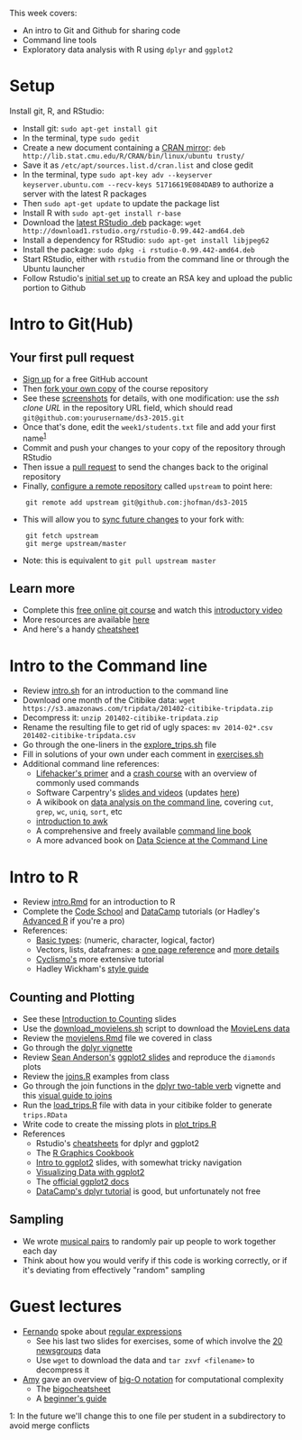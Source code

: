 This week covers:

  * An intro to Git and Github for sharing code
  * Command line tools
  * Exploratory data analysis with R using ``dplyr`` and ``ggplot2``

# Setup

Install git, R, and RStudio:

  * Install git: ``sudo apt-get install git``
  * In the terminal, type ``sudo gedit``
  * Create a new document containing a [CRAN mirror](http://cran.r-project.org/mirrors.html): ``deb http://lib.stat.cmu.edu/R/CRAN/bin/linux/ubuntu trusty/``
  * Save it as ``/etc/apt/sources.list.d/cran.list`` and close gedit
  * In the terminal, type ``sudo apt-key adv --keyserver keyserver.ubuntu.com --recv-keys 51716619E084DAB9`` to authorize a server with the latest R packages
  * Then ``sudo apt-get update`` to update the package list
  * Install R with  ``sudo apt-get install r-base``
  * Download the [latest RStudio .deb](http://www.rstudio.com/products/rstudio/download/) package: ``wget http://download1.rstudio.org/rstudio-0.99.442-amd64.deb``
  * Install a dependency for RStudio: ``sudo apt-get install libjpeg62``
  * Install the package: ``sudo dpkg -i rstudio-0.99.442-amd64.deb``
  * Start RStudio, either with ``rstudio`` from the command line or through the Ubuntu launcher
  * Follow Rstudio's [initial set up](http://r-pkgs.had.co.nz/git.html#git-init) to create an RSA key and upload the public portion to Github

# Intro to Git(Hub)

## Your first pull request
  * [Sign up](https://github.com/join) for a free GitHub account
  * Then [fork your own copy](https://guides.github.com/activities/forking/) of the course repository
  * See these [screenshots](http://www.princeton.edu/~mjs3/soc504_s2015/submitting_homework.shtml) for details, with one modification: use the *ssh clone URL* in the repository URL field, which should read ``git@github.com:yourusername/ds3-2015.git``
  * Once that's done, edit the ``week1/students.txt`` file and add your first name<sup>[1](#improvement1)</sup>
  * Commit and push your changes to your copy of the repository through RStudio
  * Then issue a [pull request](https://guides.github.com/activities/forking/#making-a-pull-request) to send the changes back to the original repository
  * Finally, [configure a remote repository](https://help.github.com/articles/configuring-a-remote-for-a-fork/) called ``upstream`` to point here:
```
    git remote add upstream git@github.com:jhofman/ds3-2015
```
  * This will allow you to [sync future changes](https://help.github.com/articles/syncing-a-fork/) to your fork with:
```
    git fetch upstream
	git merge upstream/master
```
  * Note: this is equivalent to ``git pull upstream master``

## Learn more
  * Complete this [free online git course](https://try.github.io) and watch this [introductory video](https://www.youtube.com/watch?v=U8GBXvdmHT4)
  * More resources are available [here](https://help.github.com/articles/good-resources-for-learning-git-and-github/)
  * And here's a handy [cheatsheet](https://training.github.com/kit/downloads/github-git-cheat-sheet.pdf)

# Intro to the Command line

  * Review [intro.sh](shell/intro.sh) for an introduction to the command line
  * Download one month of the Citibike data: ``wget https://s3.amazonaws.com/tripdata/201402-citibike-tripdata.zip``
  * Decompress it: ``unzip 201402-citibike-tripdata.zip``
  * Rename the resulting file to get rid of ugly spaces: ``mv 2014-02*.csv 201402-citibike-tripdata.csv``
  * Go through the one-liners in the [explore_trips.sh](citibike/explore_trips.sh) file
  * Fill in solutions of your own under each comment in [exercises.sh](citibike/exercises.sh)
  * Additional command line references:
    * [Lifehacker's primer](http://lifehacker.com/5633909/who-needs-a-mouse-learn-to-use-the-command-line-for-almost-anything) and a [crash course](http://cli.learncodethehardway.org/book/) with an overview of commonly used commands
    * Software Carpentry's [slides and videos](http://software-carpentry.org/v4/shell/) (updates [here](http://swcarpentry.github.io/shell-novice/))
    * A wikibook on [data analysis on the command line](http://en.wikibooks.org/wiki/Ad_Hoc_Data_Analysis_From_The_Unix_Command_Line), covering ``cut``, ``grep``, ``wc``, ``uniq``, ``sort``, etc
    * [introduction to awk](http://ferd.ca/awk-in-20-minutes.html)
    * A comprehensive and freely available [command line book](http://softlayer-dal.dl.sourceforge.net/project/linuxcommand/TLCL/13.07/TLCL-13.07.pdf)
	* A more advanced book on [Data Science at the Command Line](http://datascienceatthecommandline.com)

# Intro to R

  * Review [intro.Rmd](r/intro.Rmd) for an introduction to R
  * Complete the [Code School](http://tryr.codeschool.com) and [DataCamp](http://datacamp.com/courses/free-introduction-to-r) tutorials (or Hadley's [Advanced R](http://adv-r.had.co.nz) if you're a pro)
  * References:
    * [Basic types](http://www.r-tutor.com/r-introduction/basic-data-types): (numeric, character, logical, factor)
    * Vectors, lists, dataframes: a [one page reference](http://www.statmethods.net/input/datatypes.html) and [more details](https://en.wikibooks.org/wiki/R_Programming/Data_types)
	* [Cyclismo's](http://www.cyclismo.org/tutorial/R/index.html) more extensive tutorial
    * Hadley Wickham's [style guide](http://adv-r.had.co.nz/Style.html)

## Counting and Plotting

  * See these [Introduction to Counting](http://www.slideshare.net/jakehofman/lecture-2-44332354) slides
  * Use the [download_movielens.sh](movielens/download_movielens.sh) script to download the [MovieLens data](http://grouplens.org/datasets/movielens/)
  * Review the [movielens.Rmd](movielens/movielens.Rmd) file we covered in class
  * Go through the [dplyr vignette](http://cran.rstudio.com/web/packages/dplyr/vignettes/introduction.html)
  * Review [Sean Anderson's](http://github.com/seananderson/datawranglR) [ggplot2 slides](http://seananderson.ca/courses/12-ggplot2/ggplot2_slides_with_examples.pdf) and reproduce the ``diamonds`` plots
  * Review the [joins.R](r/joins.R) examples from class
  * Go through the join functions in the [dplyr two-table verb](http://cran.r-project.org/web/packages/dplyr/vignettes/two-table.html) vignette and this [visual guide to joins](http://blog.codinghorror.com/a-visual-explanation-of-sql-joins/)
  * Run the [load_trips.R](citibike/load_trips.R) file with data in your citibike folder to generate ``trips.RData``
  * Write code to create the missing plots in [plot_trips.R](citibike/plot_trips.R)
  * References
    * Rstudio's [cheatsheets](http://www.rstudio.com/resources/cheatsheets/) for dplyr and ggplot2
	* The [R Graphics Cookbook](http://www.cookbook-r.com/Graphs/)
	* [Intro to ggplot2](http://superbobry.github.io/slides/ggplot2/) slides, with somewhat tricky navigation
	* [Visualizing Data with ggplot2](http://varianceexplained.org/RData/lessons/lesson2/)
    * The [official ggplot2 docs](http://docs.ggplot2.org/current/)
    * [DataCamp's dplyr tutorial](https://www.datacamp.com/courses/dplyr-data-manipulation-r-tutorial) is good, but unfortunately not free

## Sampling
  * We wrote [musical pairs](r/musical_pairs.R) to randomly pair up people to work together each day
  * Think about how you would verify if this code is working correctly, or if it's deviating from effectively "random" sampling

<!--
# cheatsheets and reference cards:
    http://cran.r-project.org/doc/contrib/Baggott-refcard-v2.pdf
    http://cran.r-project.org/doc/contrib/Torfs+Brauer-Short-R-Intro.pdf
    http://had.co.nz/stat480/r/
    http://www.rstudio.com/wp-content/uploads/2015/01/data-wrangling-cheatsheet.pdf
-->

# Guest lectures
  * [Fernando](http://research.microsoft.com/jump/164338) spoke about [regular expressions](slides/regular-expressions.pdf)
    * See his last two slides for exercises, some of which involve the [20 newsgroups](http://qwone.com/~jason/20Newsgroups/) data
    * Use ``wget`` to download the data and ``tar zxvf <filename>`` to decompress it
  * [Amy](http://cs.brown.edu/people/faculty/amy/) gave an overview of [big-O notation](https://www.interviewcake.com/big-o-notation-time-and-space-complexity) for computational complexity
    * The [bigocheatsheet](http://bigocheatsheet.com)
	* A [beginner's guide](https://rob-bell.net/2009/06/a-beginners-guide-to-big-o-notation/)

<a name="improvement1">1</a>: In the future we'll change this to one file per student in a subdirectory to avoid merge conflicts
